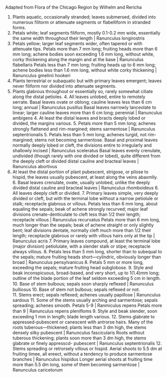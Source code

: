 Adapted from Flora of the Chicago Region by Wilhelm and Rericha
1. Plants aquatic, occasionally stranded; leaves submersed, divided into numerous filitorm or attenuate segments or flabelliform in stranded forms. 
  2. Petals white; leaf segments filiform, mostly 0.1-0.2 mm wide, essentially the same width throughout their length | Ranunculus longirostris 
  2. Petals yellow; larger leaf segments wider, often tapered or with attenuate tips. 
    Petals more than 7 mm long; fruiting heads more than 6 mm long; achene bodies soon exceeding 1.6 mm long, without white, corky thickening along the margin and at the base | Ranunculus flabellaris
    Petals less than 7 mm long; fruiting heads up to 6 mm long; achene bodies less than 1.6 mm long, without white corky thickening | Ranunculus gmelinii hookeri
1. Plants terrestrial or subaquatic but with primary leaves emergent; leaves never filiform nor divided into attenuate segments. 
  3. Plants glabrous throughout or essentially so, rarely somewhat ciliate along the distal petioles.
    4. All leaves unlobed, entire to remotely serrate. 
      Basal leaves ovate or oblong; cauline leaves less than 6 cm long; annual | Ranunculus pusillus 
      Basal leaves narrowly lanceolate to linear; larger cauline leaves more than 6 cm long; perennial | Ranunculus ambigens 
    4. At least the distal leaves and bracts deeply lobed or divided, the margins various. 
      5. Petals more than 5 mm long; achenes strongly ﬂattened and rim-margined; stems sarmentose | Ranunculus septentrionalis
      5. Petals less than 5 mm long; achenes turgid, not rim-margined; stems not becoming sarmentose.
        Basal and proximal leaves normally deeply lobed or cleft, the divisions entire to irregularly and shallowly incised | Ranunculus sceleratus
        Basal leaves evenly crenulate, undivided (though rarely with one divided or lobed), quite different from the deeply cleft or divided distal cauline and bracteal leaves | Ranunculus abortivus 
  3. At least the distal portion of plant pubescent, strigose, or pilose to hispid, the leaves usually pubescent, at least along the veins abaxmlly. 
    6. Basal leaves crenulate, ovate, usually unlobed, unlike the deeply divided distal cauline and bracteal leaves | Ranunculus rhomboideus
    6. All leaves deeply cleft or divided. 
      7. Primary leaves simple, very deeply divided or cleft, but with the terminal lobe without a narrow petiolule or stalk; receptacle glabrous or villous. 
        Petals less than 6 mm long, about equaling the sepals; beak of achene strongly recurved; major leaf divisions crenate-denticulate to cleft less than 1/2 their length; receptacle villous | Ranunculus recurvatus 
        Petals more than 6 mm long, much longer than the sepals; beak of achene straight or only slightly bent; leaf divisions dentate, normally cleft much more than 1/2 their length; receptacle glabrous or rarely with villous hairs only at the tip | Ranunculus acris
      7. Primary leaves compound, at least the terminal lobe (major division) petiolulate, with a slender stalk or stipe; receptacle always villous. 
        8. Petals less than 5 mm long, shorter than to subequal to the sepals; mature fruiting heads short—cylindric, obviously longer than broad | Ranunculus pensylvanicus
        8. Petals 5 mm or more long, exceeding the sepals; mature fruiting head subglobose. 
          9. Style and beak inconspicuous, broad-based, and very short, up to 1(1.4)mm long; outline of the blade portion of the leaf seldom exceeding 5 cm in length. 
            10. Base of stem bulbous; sepals soon sharply reﬂexed | Ranunculus bulliosus 
            10. Base of stem not bulbous; sepals reflexed or not.  
              11. Stems erect; sepals reflexed; achenes usually papillose | Ranunculus sardous
              11. Some of the stems usually arching and sarmentose; sepals spreading; achenes smooth. Petals 5-9 | Ranmiculus repens
                Petals more than 9 | Ranunculus repens pleniﬂoms 
          9. Style and beak slender, soon exceeding 1 mm in length; blade length various. 
            12. Stems glabrate to appressed-pubescent or canescent with antrorse hairs.
              Many of the roots tuberous—thickened; plants less than 3 dm high, the stems densely silky pubescent | Ranunculus fascicularis
              Roots without tuberous thickening; plants soon more than 3 dm high, the stems glabrate or finely appresscd- pubescent | Ranunculus septentrionalis
            12. Stems spreading or retrorsely villous or hispid.
              Aerial shoots to 5.5 dm at fruiting timee, all ereect, without a tendency to produce sarmentose branches | Ranunculus hispidus
              Longer aerial shoots at fruiting time more than 5.5 dm long, some of them becoming sarmentose | Ranunculus caricetorum